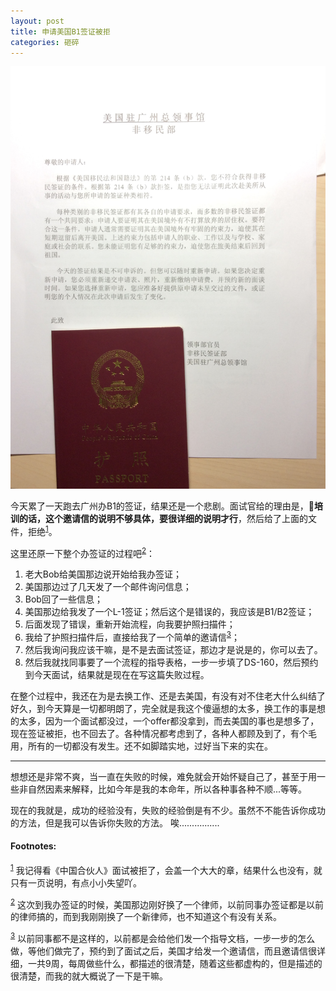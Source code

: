 ```yaml
---
layout: post
title: 申请美国B1签证被拒
categories: 砸碎
---
```


<img src="/images/201410/20141106_visa_failed.JPG" width="700px" alt="拒绝信"/> <br />

今天累了一天跑去广州办B1的签证，结果还是一个悲剧。面试官给的理由是，**培训的话，这个邀请信的说明不够具体，要很详细的说明才行**，然后给了上面的文件，拒绝<sup><a href="#fn:1" name="fnref:1">1</a></sup>。

这里还原一下整个办签证的过程吧<sup><a href="#fn:2" name="fnref:2">2</a></sup>：

1. 老大Bob给美国那边说开始给我办签证；
2. 美国那边过了几天发了一个邮件询问信息；
3. Bob回了一些信息；
4. 美国那边给我发了一个L-1签证；然后这个是错误的，我应该是B1/B2签证；
5. 后面发现了错误，重新开始流程，向我要护照扫描件；
6. 我给了护照扫描件后，直接给我了一个简单的邀请信<sup><a href="#fn:3" name="fnref:3">3</a></sup>；
7. 然后我询问我应该干嘛，是不是去面试签证，那边才是说是的，你可以去了。
8. 然后我就找同事要了一个流程的指导表格，一步一步填了DS-160，然后预约到今天面试，结果就是现在在写这篇失败过程。

在整个过程中，我还在为是去换工作、还是去美国，有没有对不住老大什么纠结了好久，到今天算是一切都明朗了，完全就是我这个傻逼想的太多，换工作的事是想的太多，因为一个面试都没过，一个offer都没拿到，而去美国的事也是想多了，现在签证被拒，也不回去了。各种情况都考虑到了，各种人都顾及到了，有个毛用，所有的一切都没有发生。还不如脚踏实地，过好当下来的实在。

<hr />

想想还是非常不爽，当一直在失败的时候，难免就会开始怀疑自己了，甚至于用一些非自然因素来解释，比如今年是我的本命年，所以各种事各种不顺...等等。

现在的我就是，成功的经验没有，失败的经验倒是有不少。虽然不不能告诉你成功的方法，但是我可以告诉你失败的方法。  唉................


#### Footnotes: ####

<sup><a href="#fnref:1" name="fn:1">1</a></sup> 我记得看《中国合伙人》面试被拒了，会盖一个大大的章，结果什么也没有，就只有一页说明，有点小小失望吖。

<sup><a href="#fnref:2" name="fn:2">2</a></sup> 这次到我办签证的时候，美国那边刚好换了一个律师，以前同事办签证都是以前的律师搞的，而到我刚刚换了一个新律师，也不知道这个有没有关系。

<sup><a href="#fnref:3" name="fn:3">3</a></sup> 以前同事都不是这样的，以前都是会给他们发一个指导文档，一步一步的怎么做，等他们做完了，预约到了面试之后，美国才给发一个邀请信，而且邀请信很详细，一共9周，每周做些什么，都描述的很清楚，随着这些都虚构的，但是描述的很清楚，而我的就大概说了一下是干嘛。